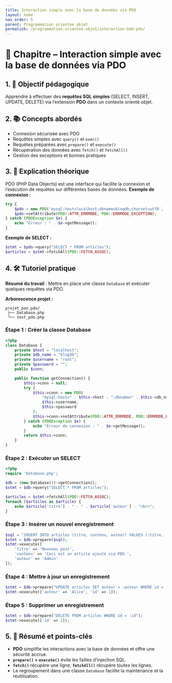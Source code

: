 ```yaml
---
title: Interaction simple avec la base de données via PDO
layout: home
nav_order: 5
parent: Programmation orientée objet
permalink: /programmation-orientee-objet/interaction-bdd-pdo/
---
```


# 📘 Chapitre – Interaction simple avec la base de données via PDO

## 1. 🎯 Objectif pédagogique

Apprendre à effectuer des **requêtes SQL simples** (SELECT, INSERT, UPDATE, DELETE) via l’extension **PDO** dans un contexte orienté objet.

## 2. 📚 Concepts abordés

* Connexion sécurisée avec PDO
* Requêtes simples avec `query()` et `exec()`
* Requêtes préparées avec `prepare()` et `execute()`
* Récupération des données avec `fetch()` et `fetchAll()`
* Gestion des exceptions et bonnes pratiques

## 3. 🧠 Explication théorique

PDO (PHP Data Objects) est une interface qui facilite la connexion et l’exécution de requêtes sur différentes bases de données.
**Exemple de connexion :**

```php
try {
    $pdo = new PDO('mysql:host=localhost;dbname=blogdb;charset=utf8', 'root', '');
    $pdo->setAttribute(PDO::ATTR_ERRMODE, PDO::ERRMODE_EXCEPTION);
} catch (PDOException $e) {
    echo "Erreur : " . $e->getMessage();
}
```

**Exemple de SELECT :**

```php
$stmt = $pdo->query("SELECT * FROM articles");
$articles = $stmt->fetchAll(PDO::FETCH_ASSOC);
```

## 4. 🛠 Tutoriel pratique

**Résumé du travail** : Mettre en place une classe `Database` et exécuter quelques requêtes via PDO.

**Arborescence projet :**

```
projet_poo_pdo/
 ├── Database.php
 └── test_pdo.php
```

### Étape 1 : Créer la classe Database

```php
<?php
class Database {
    private $host = "localhost";
    private $db_name = "blogdb";
    private $username = "root";
    private $password = "";
    public $conn;

    public function getConnection() {
        $this->conn = null;
        try {
            $this->conn = new PDO(
                "mysql:host=" . $this->host . ";dbname=" . $this->db_name . ";charset=utf8",
                $this->username,
                $this->password
            );
            $this->conn->setAttribute(PDO::ATTR_ERRMODE, PDO::ERRMODE_EXCEPTION);
        } catch (PDOException $e) {
            echo "Erreur de connexion : " . $e->getMessage();
        }
        return $this->conn;
    }
}
```

### Étape 2 : Exécuter un SELECT

```php
<?php
require 'Database.php';

$db = (new Database())->getConnection();
$stmt = $db->query("SELECT * FROM articles");

$articles = $stmt->fetchAll(PDO::FETCH_ASSOC);
foreach ($articles as $article) {
    echo $article['titre'] . " - " . $article['auteur'] . "<br>";
}
```

### Étape 3 : Insérer un nouvel enregistrement

```php
$sql = "INSERT INTO articles (titre, contenu, auteur) VALUES (:titre, :contenu, :auteur)";
$stmt = $db->prepare($sql);
$stmt->execute([
    'titre' => 'Nouveau post',
    'contenu' => 'Ceci est un article ajouté via PDO.',
    'auteur' => 'Admin'
]);
```

### Étape 4 : Mettre à jour un enregistrement

```php
$stmt = $db->prepare("UPDATE articles SET auteur = :auteur WHERE id = :id");
$stmt->execute(['auteur' => 'Alice', 'id' => 1]);
```

### Étape 5 : Supprimer un enregistrement

```php
$stmt = $db->prepare("DELETE FROM articles WHERE id = :id");
$stmt->execute(['id' => 2]);
```

## 5. 🧾 Résumé et points-clés

* **PDO** simplifie les interactions avec la base de données et offre une sécurité accrue.
* **`prepare()` + `execute()`** évite les failles d’injection SQL.
* **`fetch()`** récupère une ligne, **`fetchAll()`** récupère toutes les lignes.
* Le regroupement dans une classe `Database` facilite la maintenance et la réutilisation.
